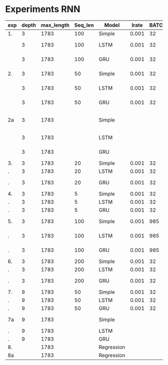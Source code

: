 # Experiments RNN

|exp|depth|max_length|Seq_len|Model|lrate|BATCHSIZE|EPOCH|Optimizer|Criterion|loss|val_loss|MAE|MAPE|MDAP|MSE|RMSE|r2|
|---|-----|----------|-------|---|-----|---------|-----|---------|---------|----|--------|---|----|----|---|----|--|
|1. |  3  |     1783 |  100|Simple|0.001|	32|	50|	Adam|	MSE|  0.0126|	  0.0113|37.56|	6.72|5.79||||
|   |  3  | 	1783 |  100|  LSTM|0.001|	32|	50|	Adam|	MSE|1.20E-03|	1.70E-03| 48.5|	2.34|1.91||||		
|   |  3  |     1783 |	100|   GRU|0.001|	32|	50|	Adam|	MSE|1.20E-03|	1.50E-03|45.09|	2.19|1.61||||
|2. |  3  |     1783 |	 50|Simple|0.001|	32|	50|	Adam|	MSE|8.70E-03|	   0.004|86.19|	4.35|3.64|||0.8132390108|
|   |  3  |     1783 |	 50|  LSTM|0.001|	32|	50|	Adam|	MSE|1.10E-03|	2.10E-03|57.23|	2.70|2.39|||0.9194633207|
|   |  3  |     1783 | 	 50|   GRU|0.001|	32|	50|	Adam|	MSE|9.43E-04|	1.80E-03|53.11|	2.52|2.20|||0.9310838756|
|2a |  3  |     1783 |	   |Simple|	|	  |	  |	    |	   |2.60E-03|.  3.20E-03|70.39|	3.37|2.79|clipiping value = 0.5|||
|   |  3  |     1783 |     |  LSTM|	|	  |	  |	    |	   |1.10E-03|	2.10E-03|57.30|	2.70|2.40||||		
|   |  3  |     1783 |     |   GRU|	| 	  |	  |	    |	   |9.44E-04|	1.80E-03|53.12| 2.52|2.21||||		
|3. |  3  |     1783 |   20|Simple|0.001|	32|	50|	Adam|	MSE|	0.002|	0.0022|55.62156913|2.698406571|2.151738406|||0.9153807844|
|.  |  3  |     1783 |   20|  LSTM|0.001|	32|	50|	Adam|	MSE|	0.0013|	0.0018|50.16|2.41|1.93|||0.9328273009|
|.  |  3  |     1783 |   20|   GRU|0.001|	32|	50|	Adam|	MSE|	9.20E-04|0.0015|46.42|	2.24|	1.71|||	0.9420456131|
|4. |  3  |     1783 |    5|Simple|0.001|	32|	50|	Adam|	MSE|	0.0021|	0.0028|	61.51|	 2.98|	2.34|||0.8951874147|
|.  |  3  |     1783 | 	  5|  LSTM|0.001|	32|	50|	Adam|	MSE|	0.0021|	0.0037|	74.86|	3.61|	 2.87|||0.8606880266|
|.  |  3  |     1783 |	  5|   GRU|0.001|	32|	50|	Adam|	MSE|	0.0012| 0.0018|	49.59|	2.41 |	1.95|||0.9308900793|
|5. |  3  |     1783 | 	100|Simple|0.001|	985|	50|	Adam|	MSE|	3.59E-02|0.0292|2.16E+02|9.91798547|	9.444998141|	70224.69593|	264.9994263|	batch size issue||| 
|.  |  3  |	1783 |  100|  LSTM|0.001|	985|	50|	Adam|	MSE|	3.70E-03|7.60E-03|112.5445641|	5.327169276|	4.780164582|	18654.4124|	136.5811568|||
|.  |  3  |	1783 |  100|   GRU|0.001|	985|	50|	Adam|	MSE|	1.90E-03|3.00E-03|65.5083509|	3.213933722|	2.611886911|	7478.678576|	86.47935347|||	
|6. |  3  |     1783 |  200|Simple|0.001|	32|	50|	Adam|	MSE|	0.0329|	0.0207|	190.3414664|	9.283580649|	9.022375207|	||||		
|.  |  3  |     1783 |	200|  LSTM|0.001|	32|	50|	Adam|	MSE|	0.0011|	0.0018|	52.55|	2.5|2.09|||||			
|.  |  3  |     1783 |	200|   GRU|0.001|	32|	50|	Adam|	MSE|	9.38E-04|0.0018|52.11|	2.47|2.11|	||||		
|7. |  9  |     1783 |   50|Simple|0.001|	32|	50|	Adam|	MSE|	0.0283|	0.0311|	225.3|	10.44|9.86| 	||||		
|.  |  9  |     1783 |	 50|  LSTM|0.001|	32|	50|	Adam|	MSE|	0.0022|	0.0036|	76.39|	3.56|3.34|	||||		
|.  |  9  |     1783 |   50|   GRU|0.001|	32|	50|	Adam|	MSE|	0.0012|	0.002|	56.03|	2.65|2.35|	|||		
|7a |  9  |     1783 |	   |Simple|	|	|	|		||		|	|166.2342648|	7.785481713|	7.704468359	|clipping value = 0.5	|||	
|.  |  9  |     1783 |	   |  LSTM|	|	|	|		||	0.002|	0.0037|	76.84238639|	3.570454926|	3.290196716			|||0.9971744698|
|.  |  9  |     1783 |	   |   GRU|	|	|	|		||	0.0012|	0.0019|	53.8626307|	2.550806588|	2.273683388			
|8. |     |     1783 |	   |Regression|	|	| 	|		||		|	|		10.89|	 0.58 |0.43 |	224.6492167	|14.98830266	|||99.7|
|8a |     |     1783 |	   |Regression|	|	|	|		||		|	|			109.9369001|	5.401495771	|	4.15091175|	||	0.6694181474|
